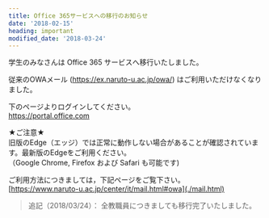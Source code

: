 ```yaml
---
title: Office 365サービスへの移行のお知らせ
date: '2018-02-15'
heading: important
modified_date: '2018-03-24'
---
```


学生のみなさんは Office 365 サービスへ移行いたしました。  

従来のOWAメール (https://ex.naruto-u.ac.jp/owa/) はご利用いただけなくなりました。  

下のページよりログインしてください。  
<https://portal.office.com>  


★ご注意★  
旧版のEdge（エッジ）では正常に動作しない場合があることが確認されています。最新版のEdgeをご利用ください。  
（Google Chrome, Firefox および Safari も可能です)  

ご利用方法につきましては，下記ページをご覧下さい。  
[https://www.naruto-u.ac.jp/center/it/mail.html#owa](./mail.html)  

> 追記（2018/03/24）：
全教職員につきましても移行完了いたしました。  

